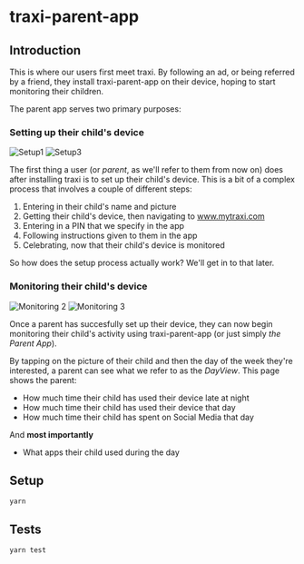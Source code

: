 # traxi-parent-app

## Introduction

This is where our users first meet traxi. By following an ad, or being referred by a friend, they install traxi-parent-app on their device, hoping to start monitoring their children.

The parent app serves two primary purposes:

### Setting up their child's device

![Setup1](https://github.com/traxicorp/traxi-parent-app/blob/master/Artwork/setup1.png?raw=true)
![Setup3](https://github.com/traxicorp/traxi-parent-app/blob/master/Artwork/setup3.png?raw=true)

The first thing a user (or *parent*, as we'll refer to them from now on) does after installing traxi is to set up their child's device. This is a bit of a complex process that involves a couple of different steps:

1. Entering in their child's name and picture
2. Getting their child's device, then navigating to www.mytraxi.com
3. Entering in a PIN that we specify in the app
4. Following instructions given to them in the app
5. Celebrating, now that their child's device is monitored

So how does the setup process actually work? We'll get in to that later.

### Monitoring their child's device

![Monitoring 2](https://github.com/traxicorp/traxi-parent-app/blob/master/Artwork/monitoring2.png?raw=true)
![Monitoring 3](https://github.com/traxicorp/traxi-parent-app/blob/master/Artwork/monitoring3.png?raw=true)


Once a parent has succesfully set up their device, they can now begin monitoring their child's activity using traxi-parent-app (or just simply *the Parent App*).

By tapping on the picture of their child and then the day of the week they're interested, a parent can see what we refer to as the *DayView*. This page shows the parent:

- How much time their child has used their device late at night
- How much time their child has used their device that day
- How much time their child has spent on Social Media that day

And **most importantly**

- What apps their child used during the day

## Setup

`yarn`

## Tests

`yarn test`
